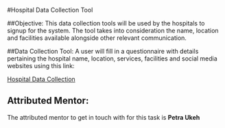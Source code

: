
#Hospital Data Collection Tool

##Objective:
This data collection tools will be used by the hospitals to signup for the system. The tool takes into consideration the name, location and facilities available alongside other relevant communication.

##Data Collection Tool:
A user will fill in a questionnaire with details pertaining the hospital name, location, services, facilities and social media websites using this link:

[Hospital Data Collection](https://forms.gle/mJLXRCzP3rVghW2x7)

## Attributed Mentor:
The attributed mentor to get in touch with for this task is **Petra Ukeh**
